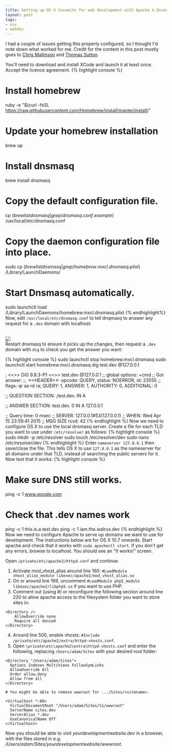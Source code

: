 ```yaml
---
title: Setting up OS X Yosemite for web development with Apache & Dnsmasq
layout: post
tags:
- osx
- webdev
---
```


I had a couple of issues getting this properly configured, so I thought I'd note down what worked for me. Credit for the content in this post mostly goes to [Chris Mallinson](https://mallinson.ca/osx-web-development/) and [Thomas Sutton](http://passingcuriosity.com/2013/dnsmasq-dev-osx/).

You'll need to download and install XCode and launch it at least once. Accept the licence agreement.
{% highlight console %}
# Install homebrew
ruby -e "$(curl -fsSL https://raw.githubusercontent.com/Homebrew/install/master/install)"
# Update your homebrew installation
brew up
# Install dnsmasq
brew install dnsmasq
# Copy the default configuration file.
cp $(brew list dnsmasq | grep /dnsmasq.conf.example$) /usr/local/etc/dnsmasq.conf
# Copy the daemon configuration file into place.
sudo cp $(brew list dnsmasq | grep /homebrew.mxcl.dnsmasq.plist$) /Library/LaunchDaemons/
# Start Dnsmasq automatically.
sudo launchctl load /Library/LaunchDaemons/homebrew.mxcl.dnsmasq.plist
{% endhighlight%}
Now, edit `/usr/local/etc/dnsmasq.conf` to tell dnqmasq to answer any request for a `.dev` domain with localhost:

<br><img src="{{ site.postimagesurl }}dnsmasq-conf.png"></img><br>
Restart dnsmasq to ensure it picks up the changes, then request a `.dev` domain with `dig` to check you get the answer you want:

{% highlight console %}
sudo launchctl stop homebrew.mxcl.dnsmasq
sudo launchctl start homebrew.mxcl.dnsmasq
dig test.dev @127.0.0.1

; <<>> DiG 9.8.3-P1 <<>> test.dev @127.0.0.1
;; global options: +cmd
;; Got answer:
;; ->>HEADER<<- opcode: QUERY, status: NOERROR, id: 23555
;; flags: qr aa rd ra; QUERY: 1, ANSWER: 1, AUTHORITY: 0, ADDITIONAL: 0

;; QUESTION SECTION:
;test.dev.			IN	A

;; ANSWER SECTION:
test.dev.		0	IN	A	127.0.0.1

;; Query time: 0 msec
;; SERVER: 127.0.0.1#53(127.0.0.1)
;; WHEN: Wed Apr 15 23:59:41 2015
;; MSG SIZE  rcvd: 42
{% endhighlight %}
Now we need to configure OS X to use the local dnsmasq server. Create a file for each TLD you want to use under `/etc/resolver` as follows:
{% highlight console %}
sudo mkdir -p /etc/resolver
sudo touch /etc/resolver/dev
sudo nano /etc/resolver/dev
{% endhighlight %}
Enter `nameserver 127.0.0.1` then save/close the file. This tells OS X to use `127.0.0.1` as the nameserver for all domains under that TLD, instead of searching the public servers for it. Now test that it works:
{% highlight console %}
# Make sure DNS still works.
ping -c 1 www.google.com
# Check that .dev names work
ping -c 1 this.is.a.test.dev
ping -c 1 iam.the.walrus.dev
{% endhighlight %}
Now we need to configure Apache to serve up domains we want to use for development. The instructions below are for OS X 10.7 onwards.
Start apache and check that it works with `sudo apachectl start`. If you don't get any errors, browse to localhost. You should see an "It works!" screen. 

Open `/private/etc/apache2/httpd.conf` and continue.

1. Activate mod_vhost_alias around line 160: `#LoadModule vhost_alias_module libexec/apache2/mod_vhost_alias.so`
2. On or around line 169, uncomment `#LoadModule php5_module libexec/apache2/libphp5.so` if you want to use PHP.
3. Comment out (using #) or reconfigure the following section around line 220 to allow apache access to the filesystem folder you want to store sites in:

```
<Directory />
    AllowOverride none
    Require all denied
</Directory> 
```

4. Around line 500, enable vhosts: `#Include /private/etc/apache2/extra/httpd-vhosts.conf`.
5. Open `\private\etc\apache2\extra\httpd-vhosts.conf` and enter the following, replacing `/Users/adam/Sites` with your desired root folder:

```
<Directory "/Users/adam/Sites">
  Options Indexes MultiViews FollowSymLinks
  AllowOverride All
  Order allow,deny
  Allow from all
</Directory>

# You might be able to remove wwwroot for .../Sites/<sitename>.

<Virtualhost *:80>
  VirtualDocumentRoot "/Users/adam/Sites/%1/wwwroot"
  ServerName sites.dev
  ServerAlias *.dev
  UseCanonicalName Off
</Virtualhost>
```

Now you should be able to visit *yourdevelopmentwebsite.dev* in a browser, with the files stored in e.g. */Users/adam/Sites/yourdevelopmentwebsite/wwwroot*.
